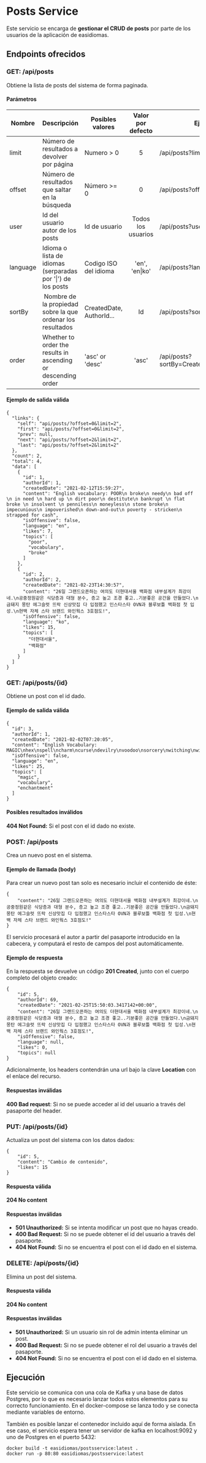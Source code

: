# Posts Service
Este servicio se encarga de __gestionar el CRUD de posts__ por parte de los usuarios
de la aplicación de easidiomas.

## Endpoints ofrecidos
### GET: /api/posts
Obtiene la lista de posts del sistema de forma paginada.

#### Parámetros
|Nombre|Descripción|Posibles valores|Valor por defecto |Ejemplos|
|------|-----------|------|:-----:|--------|
|limit|Número de resultados a devolver por página|Numero > 0|5|/api/posts?limit=10|
|offset|Número de resultados que saltar en la búsqueda| Número >= 0 |0|/api/posts?offset=0|
|user|Id del usuario autor de los posts | Id de usuario| Todos los usuarios | /api/posts?user=4 |
| language | Idioma o lista de idiomas (serparadas por '\|') de los posts| Codigo ISO del idioma | 'en', 'en\|ko' | /api/posts?language=en|Todos los idiomas|ko |
| sortBy | Nombre de la propiedad sobre la que ordenar los resultados | CreatedDate, AuthorId... | Id | /api/posts?sortBy=CreatedDate |
| order | Whether to order the results in ascending or descending order | 'asc' or 'desc' | 'asc' | /api/posts?sortBy=CreatedDate&order=desc |

#### Ejemplo de salida válida
```
{
  "links": {
    "self": "api/posts/?offset=0&limit=2",
    "first": "api/posts/?offset=0&limit=2",
    "prev": null,
    "next": "api/posts/?offset=2&limit=2",
    "last": "api/posts/?offset=2&limit=2"
  },
  "count": 2,
  "total": 4,
  "data": [
    {
      "id": 1,
      "authorId": 1,
      "createdDate": "2021-02-12T15:59:27",
      "content": "English vocabulary: POOR\n broke\n needy\n bad off \n in need \n hard up \n dirt poor\n destitute\n bankrupt \n flat broke \n insolvent \n penniless\n moneyless\n stone broke\n impecunious\n impoverished\n down-and-out\n poverty - stricken\n strapped for cash",
      "isOffensive": false,
      "language": "en",
      "likes": 7,
      "topics": [
        "poor",
        "vocabulary",
        "broke"
      ]
    },
    {
      "id": 2,
      "authorId": 2,
      "createdDate": "2021-02-23T14:30:57",
      "content": "26일 그랜드오픈하는 여의도 더현대서울 백화점 내부설계가 최강이네.\n공중정원같은 식당층과 대형 분수, 층고 높고 조경 좋고..기분좋은 공간을 만들었다.\n금돼지 몽탄 에그슬럿 뜨락 신상맛집 다 입점했고 인스타스타 OVN과 블루보틀 백화점 첫 입성.\n현백 자체 스타 브랜드 와인웍스 3호점도!",
      "isOffensive": false,
      "language": "ko",
      "likes": 15,
      "topics": [
        "더현대서울",
        "백화점"
      ]
    }
  ]
}
```

### GET: /api/posts/{id}
Obtiene un post con el id dado.

#### Ejemplo de salida válida
```
{
  "id": 3,
  "authorId": 1,
  "createdDate": "2021-02-02T07:20:05",
  "content": "English Vocabulary: MAGIC\nhex\nspell\ncharm\ncurse\ndevilry\nvoodoo\nsorcery\nwitching\nwitchery\nwizardry\nincantation\nspellworking\nenchantment",
  "isOffensive": false,
  "language": "en",
  "likes": 25,
  "topics": [
    "magic",
    "vocabulary",
    "enchantment"
  ]
}
```

#### Posibles resultados inválidos
__404 Not Found:__ Si el post con el id dado no existe.

### POST: /api/posts
Crea un nuevo post en el sistema.

#### Ejemplo de llamada (body)
Para crear un nuevo post tan solo es necesario incluir el contenido de éste:
```
{
    "content": "26일 그랜드오픈하는 여의도 더현대서울 백화점 내부설계가 최강이네.\n공중정원같은 식당층과 대형 분수, 층고 높고 조경 좋고..기분좋은 공간을 만들었다.\n금돼지 몽탄 에그슬럿 뜨락 신상맛집 다 입점했고 인스타스타 OVN과 블루보틀 백화점 첫 입성.\n현백 자체 스타 브랜드 와인웍스 3호점도!"
}
```
El servicio procesará el autor a partir del pasaporte introducido en la cabecera, y computará el resto de campos del post automáticamente.

#### Ejemplo de respuesta
En la respuesta se devuelve un código __201 Created__, junto con el cuerpo completo del objeto creado:
```
{
    "id": 5,
    "authorId": 69,
    "createdDate": "2021-02-25T15:50:03.3417142+00:00",
    "content": "26일 그랜드오픈하는 여의도 더현대서울 백화점 내부설계가 최강이네.\n공중정원같은 식당층과 대형 분수, 층고 높고 조경 좋고..기분좋은 공간을 만들었다.\n금돼지 몽탄 에그슬럿 뜨락 신상맛집 다 입점했고 인스타스타 OVN과 블루보틀 백화점 첫 입성.\n현백 자체 스타 브랜드 와인웍스 3호점도!",
    "isOffensive": false,
    "language": null,
    "likes": 0,
    "topics": null
}
```

Adicionalmente, los headers contendrán una url bajo la clave __Location__ con el enlace del recurso.

#### Respuestas inválidas
__400 Bad request__: Si no se puede acceder al id del usuario a través del pasaporte del header.

### PUT: /api/posts/{id}
Actualiza un post del sistema con los datos dados:
```
{
    "id": 5,
    "content": "Cambio de contenido",
    "likes": 15
}
```

#### Respuesta válida
__204 No content__

#### Respuestas inválidas
* __501 Unauthorized:__ Si se intenta modificar un post que no hayas creado.
* __400 Bad Request:__ Si no se puede obtener el id del usuario a través del pasaporte.
* __404 Not Found:__ Si no se encuentra el post con el id dado en el sistema.

### DELETE: /api/posts/{id}
Elimina un post del sistema.

#### Respuesta válida
__204 No content__

#### Respuestas inválidas
* __501 Unauthorized:__ Si un usuario sin rol de admin intenta eliminar un post.
* __400 Bad Request:__ Si no se puede obtener el rol del usuario a través del pasaporte.
* __404 Not Found:__ Si no se encuentra el post con el id dado en el sistema.

## Ejecución
Este servicio se comunica con una cola de Kafka y una base de datos Postgres, por lo que es necesario lanzar todos estos elementos para su correcto funcionamiento.
En el docker-compose se lanza todo y se conecta mediante variables de entorno. 

También es posible lanzar el contenedor incluido aquí de forma aislada. En ese caso, el servicio espera tener un servidor de kafka en localhost:9092 y uno de Postgres en el puerto 5432:
```shell
docker build -t easidiomas/postsservice:latest .
docker run -p 80:80 easidiomas/postsservice:latest
```